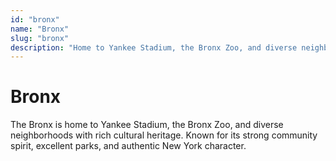 ```yaml
---
id: "bronx"
name: "Bronx"
slug: "bronx"
description: "Home to Yankee Stadium, the Bronx Zoo, and diverse neighborhoods with rich cultural heritage."
---
```


# Bronx

The Bronx is home to Yankee Stadium, the Bronx Zoo, and diverse neighborhoods with rich cultural heritage. Known for its strong community spirit, excellent parks, and authentic New York character. 